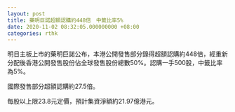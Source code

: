 ```yaml
---
layout: post
title: 藥明巨諾超額認購約448倍　中籤比率5%
date: 2020-11-02 08:32:05.000000000 +08:00
categories: rthk
---
```


明日主板上市的藥明巨諾公布，本港公開發售部分錄得超額認購約448倍，經重新分配後香港公開發售股份佔全球發售股份總數50%。認購一手500股，中籤比率為5%。

國際發售部分超額認購約27.5倍。

每股以上限23.8元定價，預計集資淨額約21.97億港元。
